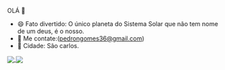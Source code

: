 OLÁ 👋
- 😄 Fato divertido: O único planeta do Sistema Solar
 que não tem nome de um deus, é o nosso.
- 💬 Me contate:(pedrongomes36@gmail.com)
- 🏡 Cidade: São carlos.
<a href="https://github.com/anuraghazra/github-readme-stats">
  <img align="center" src="https://github-readme-stats.vercel.app/api/pin/?username=anuraghazra&repo=github-readme-stats" />
</a>
<a href="https://github.com/anuraghazra/convoychat">
  <img align="center" src="https://github-readme-stats.vercel.app/api/pin/?usernamePedrohngomes123=anuraghazra&repo=convoychat" />
